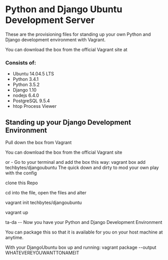 # Python and Django Ubuntu Development Server

These are the provisioning files for standing up your own Python and Django development environment with Vagrant.

You can download the box from the official Vagrant site at

### Consists of:

* Ubuntu 14.04.5 LTS
* Python 3.4.1
* Python 3.5.2
* Django 1.10
* nodejs 6.4.0
* PostgreSQL 9.5.4
* htop Process Viewer

## Standing up your Django Development Environment

Pull down the box from Vagrant

You can download the box from the official Vagrant site

or - Go to your terminal and add the box this way: vagrant box add techbytes/djangoubuntu
The quick down and dirty to mod your own play with the config

clone this Repo

cd into the file, open the files and alter

vagrant init techbytes/djangoubuntu

vagrant up

ta-da -- Now you have your Python and Django Development Environment

You can package this so that it is available for you on your host machine at anytime.

With your DjangoUbuntu box up and running: vagrant package --output WHATEVEREYOUWANTTONAMEIT